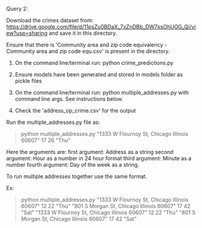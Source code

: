 Query 2:

Download the crimes dataset from: https://drive.google.com/file/d/11psZu0BDaX_7xZnDBb_DW7xsOhUOG_Qi/view?usp=sharing and save it in this directory.

Ensure that there is 'Community area and zip code equivalency - Community area and zip code equ.csv' is present in the directory.

1. On the command line/terminal run: python crime_predictions.py

2. Ensure models have been generated and stored in models folder as pickle files

3. On the command line/terminal run: python multiple_addresses.py with command line args. See instructions below.

4. Check the 'address_op_crime.csv' for the output

Run the multiple_addresses.py file as:

> python multiple_addresses.py "1333 W Flournoy St, Chicago Illinois 60607" 17 26 "Thu"

Here the arguments are:
first argument: Address as a string
second argument: Hour as a number in 24 hour format
third argument: Minute as a number
fourth argument: Day of the week as a string.

To run multiple addresses together use the same format.

Ex:
> python multiple_addresses.py "1333 W Flournoy St, Chicago Illinois 60607" 12 22 "Thu" "801 S Morgan St, Chicago Illinois 60607" 17 42 "Sat" "1333 W Flournoy St, Chicago Illinois 60607" 12 22 "Thu" "801 S Morgan St, Chicago Illinois 60607" 17 42 "Sat"
